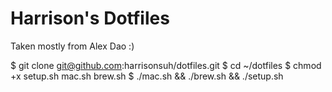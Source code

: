 # Harrison's Dotfiles

Taken mostly from Alex Dao :)

$ git clone git@github.com:harrisonsuh/dotfiles.git
$ cd ~/dotfiles
$ chmod +x setup.sh mac.sh brew.sh
$ ./mac.sh && ./brew.sh && ./setup.sh
